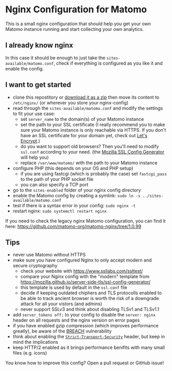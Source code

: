 # Nginx Configuration for Matomo

This is a small nginx configuration that should help you get your own Matomo instance running and start collecting your own analytics.


## I already know nginx

In this case it should be enough to just take the `sites-available/matomo.conf`, check if everything is configured as you like it and enable the config.

## I want to get started

- clone this repostitory or [download it as a zip](https://github.com/matomo-org/matomo-nginx/archive/master.zip) then move its content to `/etc/nginx/` (or wherever you store your nginx-config)
- read through the `sites-available/matomo.conf` and modify the settings to fit your use case:
	- set `server_name` to the domain(s) of your Matomo instance
	- set the path to your SSL certificate (I really recommend you to make sure your Matomo instance is only reachable via HTTPS. If you don't have an SSL certificate for your domain yet, check out [Let's Encrypt](https://letsencrypt.org/).)
	- do you want to support old browsers? Then you'll need to modify `ssl.conf` according to your need. (the [Mozilla SSL Config Generator](https://mozilla.github.io/server-side-tls/ssl-config-generator/) will help you)
	- replace `/var/www/matomo/` with the path to your Matomo instance
- configure PHP (this depends on your OS and PHP setup)
	- if you are using fastcgi (which is probably the case) set `fastcgi_pass` to the path of your PHP socket file
	- you can also specify a TCP port
- go to the `sites-enabled` folder of your nginx config directory
- enable the Matomo config by creating a symlink: `sudo ln -s ../sites-available/matomo.conf`
- test if there is a syntax error in your config: `sudo nginx -t`
- restart nginx: `sudo systemctl restart nginx`


If you need to check the legacy nginx Matomo configuration, you can find it here: https://github.com/matomo-org/matomo-nginx/tree/1.0.99

## Tips

- never use Matomo without HTTPS
- make sure you have configured Nginx to only accept modern and secure cryptography
	- check your website with https://www.ssllabs.com/ssltest/
	- compare your Nginx config with the "modern" template from https://mozilla.github.io/server-side-tls/ssl-config-generator/
	- this template is used by default in the `ssl.conf` file
	- decide if keeping outdated chiphers and TLS protocolls enabled to be able to track ancient browser is worth the risk of a downgrade attack for all your vistors (and admins)
	- never support SSLv3 and think about disabling TLSv1 and TLSv1.1
- add `server_tokens off;` to your config to disable the `server: nginx` header on all requests and the nginx version on error pages
- if you have enabled gzip compression (which improves performance greatly), be aware of the [BREACH](https://en.wikipedia.org/wiki/BREACH) vulnerability
- think about enabling the [`Strict-Transport-Security`](https://developer.mozilla.org/en-US/docs/Web/HTTP/Headers/Strict-Transport-Security) header, but keep in mind the implications
- keep HTTP/2 enabled as it brings performance benifits with many small files (e.g. icons)

You know how to improve this config? Open a pull request or GitHub issue!
